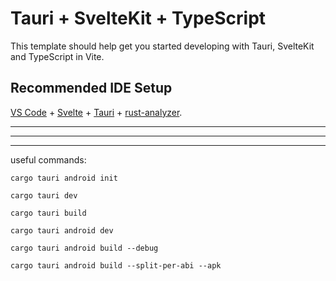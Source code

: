 # Tauri + SvelteKit + TypeScript

This template should help get you started developing with Tauri, SvelteKit and TypeScript in Vite.

## Recommended IDE Setup

[VS Code](https://code.visualstudio.com/) + [Svelte](https://marketplace.visualstudio.com/items?itemName=svelte.svelte-vscode) + [Tauri](https://marketplace.visualstudio.com/items?itemName=tauri-apps.tauri-vscode) + [rust-analyzer](https://marketplace.visualstudio.com/items?itemName=rust-lang.rust-analyzer).

---
---
---

useful commands:

`cargo tauri android init`

`cargo tauri dev`

`cargo tauri build`

`cargo tauri android dev`

`cargo tauri android build --debug`

`cargo tauri android build --split-per-abi --apk`
